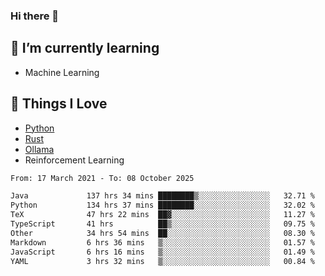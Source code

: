### Hi there 👋
<!-- ## About Me -->

## 🌱 I’m currently learning
- Machine Learning

## 🥰 Things I Love
- [Python](https://www.python.org/) 
- [Rust](https://www.rust-lang.org/)
- [Ollama](https://ollama.com)
- Reinforcement Learning

<!--START_SECTION:waka-->

```txt
From: 17 March 2021 - To: 08 October 2025

Java             137 hrs 34 mins ████████▒░░░░░░░░░░░░░░░░   32.71 %
Python           134 hrs 37 mins ████████░░░░░░░░░░░░░░░░░   32.02 %
TeX              47 hrs 22 mins  ██▓░░░░░░░░░░░░░░░░░░░░░░   11.27 %
TypeScript       41 hrs          ██▒░░░░░░░░░░░░░░░░░░░░░░   09.75 %
Other            34 hrs 54 mins  ██░░░░░░░░░░░░░░░░░░░░░░░   08.30 %
Markdown         6 hrs 36 mins   ▒░░░░░░░░░░░░░░░░░░░░░░░░   01.57 %
JavaScript       6 hrs 16 mins   ▒░░░░░░░░░░░░░░░░░░░░░░░░   01.49 %
YAML             3 hrs 32 mins   ▒░░░░░░░░░░░░░░░░░░░░░░░░   00.84 %
```

<!--END_SECTION:waka-->

<!--
**CharlesC03/CharlesC03** is a ✨ _special_ ✨ repository because its `README.md` (this file) appears on your GitHub profile.

Here are some ideas to get you started:

- 🔭 I’m currently working on ...
- 🌱 I’m currently learning ...
- 👯 I’m looking to collaborate on ...
- 🤔 I’m looking for help with ...
- 💬 Ask me about ...
- 📫 How to reach me: ...
- 😄 Pronouns: ...
- ⚡ Fun fact: ...
-->
